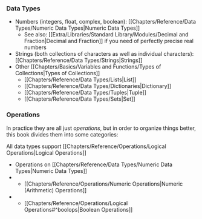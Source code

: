### Data Types
- Numbers (integers, float, complex, boolean): [[Chapters/Reference/Data Types/Numeric Data Types|Numeric Data Types]]
	- See also: [[Extra/Libraries/Standard Library/Modules/Decimal and Fraction|Decimal and Fraction]] if you need of perfectly precise real numbers
- Strings (both collections of characters as well as individual characters): [[Chapters/Reference/Data Types/Strings|Strings]]
- Other [[Chapters/Basics/Variables and Functions/Types of Collections|Types of Collections]]
	- [[Chapters/Reference/Data Types/Lists|List]]
	- [[Chapters/Reference/Data Types/Dictionaries|Dictionary]]
	- [[Chapters/Reference/Data Types/Tuples|Tuple]]
	- [[Chapters/Reference/Data Types/Sets|Set]]


### Operations
In practice they are all just *operations*, but in order to organize things better, this book divides them into some categories:

All data types support [[Chapters/Reference/Operations/Logical Operations|Logical Operations]]

- Operations on [[Chapters/Reference/Data Types/Numeric Data Types|Numeric Data Types]]
- - [[Chapters/Reference/Operations/Numeric Operations|Numeric (Arithmetic) Operations]]
- - [[Chapters/Reference/Operations/Logical Operations#^boolops|Boolean Operations]]

